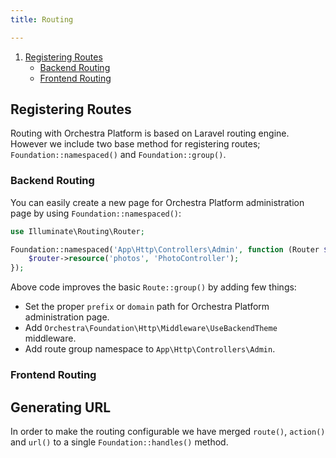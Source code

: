 ```yaml
---
title: Routing

---
```


1. [Registering Routes](#registering-routes)
   - [Backend Routing](#backend-routing)
   - [Frontend Routing](#frontend-routing)

<a name="registering-routes"></a>
## Registering Routes

Routing with Orchestra Platform is based on Laravel routing engine. However we include two base method for registering routes; `Foundation::namespaced()` and `Foundation::group()`.

<a name="register-backend-routing"></a>
### Backend Routing

You can easily create a new page for Orchestra Platform administration page by using `Foundation::namespaced()`:

```php
use Illuminate\Routing\Router;

Foundation::namespaced('App\Http\Controllers\Admin', function (Router $router) {
    $router->resource('photos', 'PhotoController');
});
```

Above code improves the basic `Route::group()` by adding few things:

* Set the proper `prefix` or `domain` path for Orchestra Platform administration page.
* Add `Orchestra\Foundation\Http\Middleware\UseBackendTheme` middleware.
* Add route group namespace to `App\Http\Controllers\Admin`.

<a name="register-frontend-routing"></a>
### Frontend Routing

## Generating URL

In order to make the routing configurable we have merged `route()`, `action()` and `url()` to a single `Foundation::handles()` method. 
